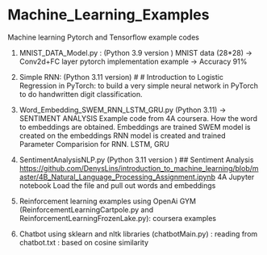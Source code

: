 # Machine_Learning_Examples
Machine learning Pytorch and Tensorflow example codes
1. MNIST_DATA_Model.py : (Python 3.9 version ) MNIST data (28*28) -> Conv2d+FC layer pytorch implementation example -> Accuracy 91%
2. Simple RNN: (Python 3.11 version) # # Introduction to Logistic Regression in PyTorch: to build a very simple neural network in PyTorch to do handwritten digit classification.
3. Word_Embedding_SWEM_RNN_LSTM_GRU.py (Python 3.11)  -> SENTIMENT ANALYSIS Example
   code from 4A coursera.
   How the word to embeddings are obtained.
   Embeddings are trained
   SWEM model is created on the embeddings
   RNN model is created and trained
   Parameter Comparision for RNN. LSTM, GRU
4. SentimentAnalysisNLP.py (Python 3.11 version ) ## Sentiment Analysis
      https://github.com/DenysLins/introduction_to_machine_learning/blob/master/4B_Natural_Language_Processing_Assignment.ipynb 4A Jupyter notebook 
      Load the file and pull out words and embeddings
      
5. Reinforcement learning examples using OpenAi GYM (ReinforcementLearningCartpole.py and ReinforcementLearningFrozenLake.py): coursera examples
6. Chatbot using sklearn and nltk libraries (chatbotMain.py) : reading from chatbot.txt : based on cosine similarity 
